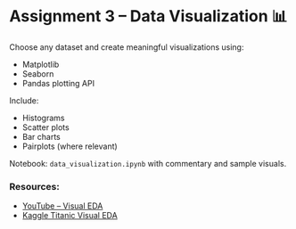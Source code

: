# Assignment 3 – Data Visualization 📊

Choose any dataset and create meaningful visualizations using:
- Matplotlib
- Seaborn
- Pandas plotting API

Include:
- Histograms
- Scatter plots
- Bar charts
- Pairplots (where relevant)

Notebook: `data_visualization.ipynb` with commentary and sample visuals.

### Resources:
- [YouTube – Visual EDA](https://www.youtube.com/watch?v=0P7QnIQDBJY)
- [Kaggle Titanic Visual EDA](https://www.kaggle.com/code/junaiddata35/titanic-dataset-exploratory-data-analysis-eda)
